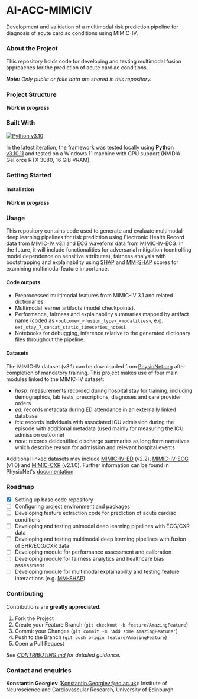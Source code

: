 # AI-ACC-MIMICIV
Development and validation of a multimodal risk prediction pipeline for diagnosis of acute cardiac conditions using MIMIC-IV.

### About the Project

This repository holds code for developing and testing multimodal fusion approaches for the prediction of acute cardiac conditions.

_**Note:** Only public or fake data are shared in this repository._

### Project Structure

**_Work in progress_**

### Built With

[![Python v3.10](https://img.shields.io/badge/Python-3.10-blue)](https://www.python.org/downloads/release/python-3100/)

In the latest iteration, the framework was tested locally using [**Python** v3.10.11](https://www.python.org/downloads/release/python-31011/) and tested on a Windows 11 machine with GPU support (NVIDIA GeForce RTX 3080, 16 GiB VRAM).

### Getting Started

#### Installation

**_Work in progress_**

### Usage
This repository contains code used to generate and evaluate multimodal deep learning pipelines for risk prediction using Electronic Health Record data from [MIMIC-IV v3.1](https://physionet.org/content/mimiciv/3.1/) and ECG waveform data from [MIMIC-IV-ECG](https://physionet.org/content/mimic-iv-ecg/1.0/). In the future, it will include functionalities for adversarial mitigation (controlling model dependence on sensitive attributes), fairness analysis with bootstrapping and explainability using [SHAP](https://shap.readthedocs.io/en/latest/) and [MM-SHAP](https://github.com/Heidelberg-NLP/MM-SHAP/) scores for examining multimodal feature importance.

#### Code outputs
- Preprocessed multimodal features from MIMIC-IV 3.1 and related dictionaries.
- Multimodal learner artifacts (model checkpoints).
- Performance, fairness and explainability summaries mapped by artifact name (coded as `<outcome>_<fusion_type>_<modalities>`, e.g. `ext_stay_7_concat_static_timeseries_notes`).
- Notebooks for debugging, inference relative to the generated dictionary files throughout the pipeline.

#### Datasets
The MIMIC-IV dataset (v3.1) can be downloaded from [PhysioNet.org](https://physionet.org) after completion of mandatory training. This project makes use of four main modules linked to the MIMIC-IV dataset:

- _hosp_: measurements recorded during hospital stay for training, including demographics, lab tests, prescriptions, diagnoses and care provider orders
- _ed_: records metadata during ED attendance in an externally linked database
- _icu_: records individuals with associated ICU admission during the episode with additional metadata (used mainly for measuring the ICU admission outcome)
- _note_: records deidentified discharge summaries as long form narratives which describe reason for admission and relevant hospital events

Additional linked datasets may include [MIMIC-IV-ED](https://physionet.org/content/mimic-iv-ed/2.2/) (v2.2), [MIMIC-IV-ECG](https://physionet.org/content/mimic-iv-ecg/1.0/) (v1.0) and [MIMIC-CXR](https://physionet.org/content/mimic-cxr/2.1.0/) (v2.1.0). Further information can be found in PhysioNet's [documentation](https://mimic.mit.edu/).

### Roadmap

- [x] Setting up base code repository
- [ ] Configuring project environment and packages
- [ ] Developing feature extraction code for prediction of acute cardiac conditions
- [ ] Developing and testing unimodal deep learning pipelines with ECG/CXR data
- [ ] Developing and testing multimodal deep learning pipelines with fusion of EHR/ECG/CXR data
- [ ] Developing module for performance assessment and calibration
- [ ] Developing module for fairness analytics and healthcare bias assessment
- [ ] Developing module for multimodal explainability and testing feature interactions (e.g. [MM-SHAP](https://github.com/Heidelberg-NLP/MM-SHAP/))

### Contributing

Contributions are **greatly appreciated**.

1. Fork the Project
2. Create your Feature Branch (`git checkout -b feature/AmazingFeature`)
3. Commit your Changes (`git commit -m 'Add some AmazingFeature'`)
4. Push to the Branch (`git push origin feature/AmazingFeature`)
5. Open a Pull Request

_See [CONTRIBUTING.md](./CONTRIBUTING.md) for detailed guidance._

### Contact and enquiries

**Konstantin Georgiev** ([Konstantin.Georgiev@ed.ac.uk](Konstantin.Georgiev@ed.ac.uk)): Institute of Neuroscience and Cardiovascular Research, University of Edinburgh
